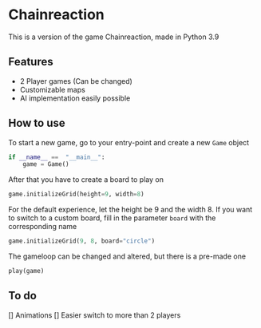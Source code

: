 # Chainreaction
This is a version of the game Chainreaction, made in Python 3.9

## Features
* 2 Player games (Can be changed)
* Customizable maps
* AI implementation easily possible

## How to use
To start a new game, go to your entry-point and create a new ```Game``` object
```Python
if __name__ ==  "__main__":
    game = Game()
```
After that you have to create a board to play on
```Python
game.initializeGrid(height=9, width=8)
```
For the default experience, let the height be 9 and the width 8.
If you want to switch to a custom board, fill in the parameter ```board``` with the corresponding name
```Python
game.initializeGrid(9, 8, board="circle")
```
The gameloop can be changed and altered, but there is a pre-made one
```Python
play(game)
```
## To do
[] Animations
[] Easier switch to more than 2 players
